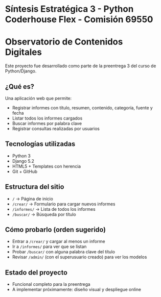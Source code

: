 # Síntesis Estratégica 3 - Python Coderhouse Flex - Comisión 69550

# Observatorio de Contenidos Digitales

Este proyecto fue desarrollado como parte de la preentrega 3 del curso de Python/Django.

## ¿Qué es?

Una aplicación web que permite:
- Registrar informes con título, resumen, contenido, categoría, fuente y fecha
- Listar todos los informes cargados
- Buscar informes por palabra clave
- Registrar consultas realizadas por usuarios

## Tecnologías utilizadas
- Python 3
- Django 5.2
- HTML5 + Templates con herencia
- Git + GitHub

## Estructura del sitio
- `/` → Página de inicio
- `/crear/` → Formulario para cargar nuevos informes
- `/informes/` → Lista de todos los informes
- `/buscar/` → Búsqueda por título

## Cómo probarlo (orden sugerido)
- Entrar a `/crear/` y cargar al menos un informe
- Ir a `/informes/` para ver que se listan
- Probar `/buscar/` con alguna palabra clave del título
- Revisar `/admin/` (con el superusuario creado) para ver los modelos

## Estado del proyecto
- Funcional completo para la preentrega  
- A implementar próximamente: diseño visual y despliegue online
